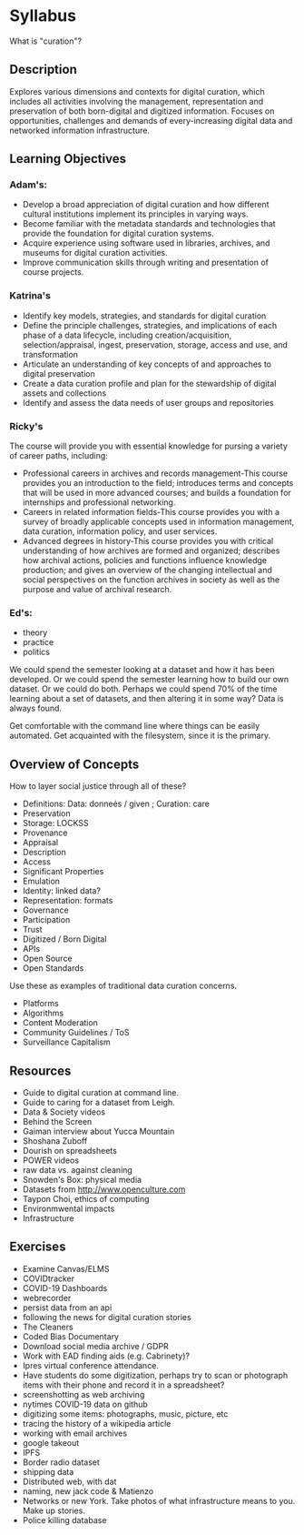 # Syllabus

What is "curation"?

## Description

Explores various dimensions and contexts for digital curation, which includes
all activities involving the management, representation and preservation of both
born-digital and digitized information. Focuses on opportunities, challenges and
demands of every-increasing digital data and networked information
infrastructure.

## Learning Objectives

### Adam's:

* Develop a broad appreciation of digital curation and how different cultural
  institutions implement its principles in varying ways.
* Become familiar with the metadata standards and technologies that provide the
  foundation for digital curation systems.
* Acquire experience using software used in libraries, archives, and museums
  for digital curation activities.
* Improve communication skills through writing and presentation of course
  projects.

### Katrina's

* Identify key models, strategies, and standards for digital curation
* Define the principle challenges, strategies, and implications of each phase
  of a data lifecycle, including creation/acquisition, selection/appraisal,
  ingest, preservation, storage, access and use, and transformation
* Articulate an understanding of key concepts of and approaches to digital
  preservation
* Create a data curation profile and plan for the stewardship of digital assets
  and collections
* Identify and assess the data needs of user groups and repositories

### Ricky's 

The course will provide you with essential knowledge for pursing a variety of
career paths, including:

* Professional careers in archives and records management-This course provides you an introduction to the field; introduces terms and concepts that will be used in more advanced courses; and builds a foundation for internships and professional networking.
* Careers in related information fields-This course provides you with a survey of broadly applicable concepts used in information management, data curation, information policy, and user services.
* Advanced degrees in history-This course provides you with critical understanding of how archives are formed and organized; describes how archival actions, policies and functions influence knowledge production; and gives an overview of the changing intellectual and social perspectives on the function archives in society as well as the purpose and value of archival research.

### Ed's:

* theory
* practice
* politics

We could spend the semester looking at a dataset and how it has been developed. Or we could spend the semester learning how to build our own dataset. Or we could do both. Perhaps we could spend 70% of the time learning about a set of datasets, and then altering it in some way? Data is always found.

Get comfortable with the command line where things can be easily automated. Get
acquainted with the filesystem, since it is the primary. 

## Overview of Concepts

How to layer social justice through all of these?

* Definitions: Data: donneés / given ; Curation: care
* Preservation
* Storage: LOCKSS
* Provenance
* Appraisal
* Description
* Access
* Significant Properties
* Emulation
* Identity: linked data?
* Representation: formats
* Governance
* Participation
* Trust
* Digitized / Born Digital 
* APIs
* Open Source
* Open Standards

Use these as examples of traditional data curation concerns.

* Platforms
* Algorithms
* Content Moderation
* Community Guidelines / ToS
* Surveillance Capitalism

## Resources

* Guide to digital curation at command line.
* Guide to caring for a dataset from Leigh.
* Data & Society videos
* Behind the Screen
* Gaiman interview about Yucca Mountain
* Shoshana Zuboff
* Dourish on spreadsheets
* POWER videos
* raw data vs. against cleaning
* Snowden's Box: physical media
* Datasets from http://www.openculture.com
* Taypon Choi, ethics of computing 
* Environmwental impacts 
* Infrastructure 

## Exercises

* Examine Canvas/ELMS
* COVIDtracker
* COVID-19 Dashboards
* webrecorder
* persist data from an api
* following the news for digital curation stories 
* The Cleaners
* Coded Bias Documentary
* Download social media archive / GDPR
* Work with EAD finding aids (e.g. Cabrinety)?
* Ipres virtual conference attendance.
* Have students do some digitization, perhaps try to scan or photograph items with their phone and record it in a spreadsheet? 
* screenshotting as web archiving 
* nytimes COVID-19 data on github
* digitizing some items: photographs, music, picture, etc
* tracing the history of a wikipedia article
* working with email archives 
* google takeout
* IPFS
* Border radio dataset
* shipping data 
* Distributed web, with dat 
* naming, new jack code & Matienzo 
* Networks or new York. Take photos of what infrastructure means to you. Make up stories.
* Police killing database 

